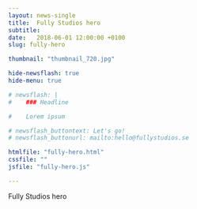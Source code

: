 ```yaml
---
layout: news-single
title:  Fully Studios hero
subtitle: 
date:   2018-06-01 12:00:00 +0100
slug: fully-hero

thumbnail: "thumbnail_720.jpg"

hide-newsflash: true
hide-menu: true

# newsflash: |
#    ### Headline

#    Lorem ipsum

# newsflash_buttontext: Let's go!
# newsflash_buttonurl: mailto:hello@fullystudios.se

htmlfile: "fully-hero.html"
cssfile: ""
jsfile: "fully-hero.js"

---
```

Fully Studios hero

